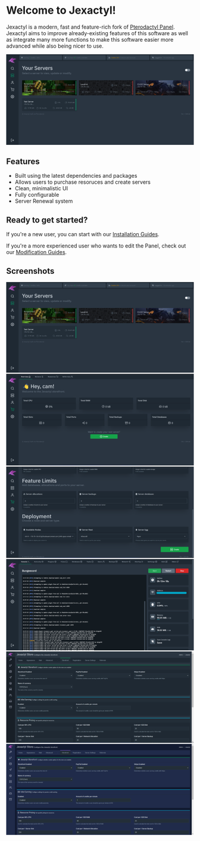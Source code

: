 # Welcome to Jexactyl!

Jexactyl is a modern, fast and feature-rich fork of [Pterodactyl Panel](https://github.com/pterodactyl/panel).
Jexactyl aims to improve already-existing features of this software as well as integrate many more functions
to make this software easier more advanced while also being nicer to use.

![Dashboard](public/images/new/dashboard.png)

## Features
- Built using the latest dependencies and packages
- Allows users to purchase resoruces and create servers
- Clean, minimalistic UI
- Fully configurable
- Server Renewal system

## Ready to get started?
If you're a new user, you can start with our [Installation Guides](latest/panel/install/dependencies.md).

If you're a more experienced user who wants to edit the Panel, check out our [Modification Guides](latest/build/install.md).

## Screenshots
![Dashboard](public/images/new/dashboard.png)
![Storefront](public/images/new/store.png)
![Server Create](public/images/new/create.png)
![Server Console](public/images/new/server.png)
![Admin Default](public/images/new/admin-default.png)
![Admin Theme](public/images/new/admin-blue.png)
